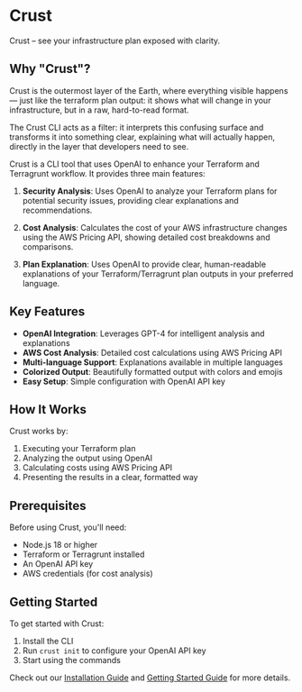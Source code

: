 # Crust

Crust – see your infrastructure plan exposed with clarity.

## Why "Crust"?

Crust is the outermost layer of the Earth, where everything visible happens — just like the terraform plan output: it shows what will change in your infrastructure, but in a raw, hard-to-read format.

The Crust CLI acts as a filter: it interprets this confusing surface and transforms it into something clear, explaining what will actually happen, directly in the layer that developers need to see.

Crust is a CLI tool that uses OpenAI to enhance your Terraform and Terragrunt workflow. It provides three main features:

1. **Security Analysis**: Uses OpenAI to analyze your Terraform plans for potential security issues, providing clear explanations and recommendations.

2. **Cost Analysis**: Calculates the cost of your AWS infrastructure changes using the AWS Pricing API, showing detailed cost breakdowns and comparisons.

3. **Plan Explanation**: Uses OpenAI to provide clear, human-readable explanations of your Terraform/Terragrunt plan outputs in your preferred language.

## Key Features

- **OpenAI Integration**: Leverages GPT-4 for intelligent analysis and explanations
- **AWS Cost Analysis**: Detailed cost calculations using AWS Pricing API
- **Multi-language Support**: Explanations available in multiple languages
- **Colorized Output**: Beautifully formatted output with colors and emojis
- **Easy Setup**: Simple configuration with OpenAI API key

## How It Works

Crust works by:

1. Executing your Terraform plan
2. Analyzing the output using OpenAI
3. Calculating costs using AWS Pricing API
4. Presenting the results in a clear, formatted way

## Prerequisites

Before using Crust, you'll need:

- Node.js 18 or higher
- Terraform or Terragrunt installed
- An OpenAI API key
- AWS credentials (for cost analysis)

## Getting Started

To get started with Crust:

1. Install the CLI
2. Run `crust init` to configure your OpenAI API key
3. Start using the commands

Check out our [Installation Guide](/docs/installation.md) and [Getting Started Guide](/docs/getting-started.md) for more details.
